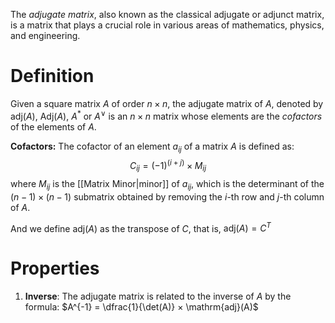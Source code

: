 The *adjugate matrix*, also known as the classical adjugate or adjunct matrix, is a matrix that plays a crucial role in various areas of mathematics, physics, and engineering. 
# Definition
Given a square matrix $A$ of order $n \times n$, the adjugate matrix of $A$, denoted by $\mathrm{adj}(A)$,  $\mathrm{Adj}(A)$, $A^*$ or $A^\vee$ is an $n \times n$ matrix whose elements are the *cofactors* of the elements of $A$.

**Cofactors:**
The cofactor of an element $a_{ij}$ of a matrix $A$ is defined as:
$$
C_{ij} = (-1)^{(i+j)} × M_{ij}
$$
where $M_{ij}$ is the [[Matrix Minor|minor]] of $a_{ij}$, which is the determinant of the $(n-1) × (n-1)$ submatrix obtained by removing the $i$-th row and $j$-th column of $A$.

And we define $\mathrm{adj}(A)$ as the transpose of $C$, that is, $\mathrm{adj}(A) = C^T$ 

# Properties
1. **Inverse**: The adjugate matrix is related to the inverse of $A$ by the formula: $A^{-1} = \dfrac{1}{\det(A)} × \mathrm{adj}(A)$
